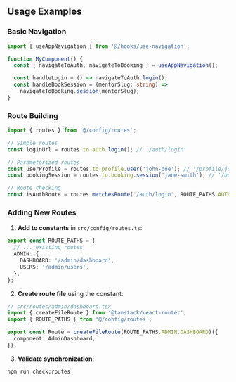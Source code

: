 
## Usage Examples

### Basic Navigation

```typescript
import { useAppNavigation } from '@/hooks/use-navigation';

function MyComponent() {
  const { navigateToAuth, navigateToBooking } = useAppNavigation();

  const handleLogin = () => navigateToAuth.login();
  const handleBookSession = (mentorSlug: string) =>
    navigateToBooking.session(mentorSlug);
}
```

### Route Building

```typescript
import { routes } from '@/config/routes';

// Simple routes
const loginUrl = routes.to.auth.login(); // '/auth/login'

// Parameterized routes
const userProfile = routes.to.profile.user('john-doe'); // '/profile/john-doe'
const bookingSession = routes.to.booking.session('jane-smith'); // '/booking/session/jane-smith'

// Route checking
const isAuthRoute = routes.matchesRoute('/auth/login', ROUTE_PATHS.AUTH.LOGIN); // true
```

### Adding New Routes

1. **Add to constants** in `src/config/routes.ts`:

```typescript
export const ROUTE_PATHS = {
  // ... existing routes
  ADMIN: {
    DASHBOARD: '/admin/dashboard',
    USERS: '/admin/users',
  },
};
```

2. **Create route file** using the constant:

```typescript
// src/routes/admin/dashboard.tsx
import { createFileRoute } from '@tanstack/react-router';
import { ROUTE_PATHS } from '@/config/routes';

export const Route = createFileRoute(ROUTE_PATHS.ADMIN.DASHBOARD)({
  component: AdminDashboard,
});
```

3. **Validate synchronization**:

```bash
npm run check:routes
```
